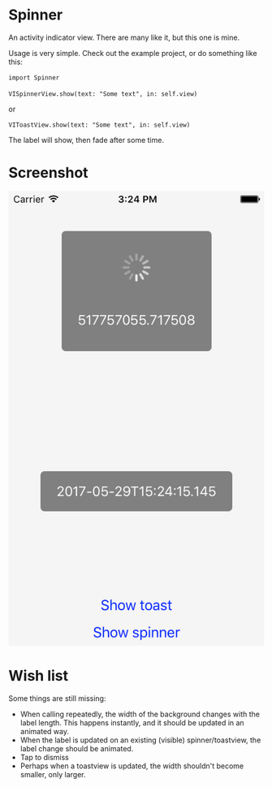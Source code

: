 # Spinner
An activity indicator view. There are many like it, but this one is mine.

Usage is very simple. Check out the example project, or do something like this:

    import Spinner

    VISpinnerView.show(text: "Some text", in: self.view)

or

    VIToastView.show(text: "Some text", in: self.view)

The label will show, then fade after some time.

# Screenshot

![Screenshot](screenshot.png?raw=true "screenshot")

# Wish list
Some things are still missing:

* When calling repeatedly, the width of the background changes with the label
  length. This happens instantly, and it should be updated in an animated way.
* When the label is updated on an existing (visible) spinner/toastview, the
  label change should be animated.
* Tap to dismiss
* Perhaps when a toastview is updated, the width shouldn't become smaller,
  only larger.

